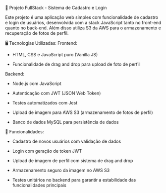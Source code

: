 🚀 Projeto FullStack - Sistema de Cadastro e Login

Este projeto é uma aplicação web simples com funcionalidade de cadastro e login de usuários, desenvolvida com a stack JavaScript tanto no front-end quanto no back-end. Além disso utiliza S3 da AWS para o armazenamento e recuperação de fotos de perfil.

🖥️ Tecnologias Utilizadas:
Frontend:

- HTML, CSS e JavaScript puro (Vanilla JS)

- Funcionalidade de drag and drop para upload de foto de perfil

Backend:

- Node.js com JavaScript

- Autenticação com JWT (JSON Web Token)

- Testes automatizados com Jest

- Upload de imagem para AWS S3 (armazenamento de fotos de perfil)

- Banco de dados MySQL para persistência de dados

🔐 Funcionalidades:
- Cadastro de novos usuários com validação de dados

- Login com geração de token JWT

- Upload de imagem de perfil com sistema de drag and drop

- Armazenamento seguro da imagem no AWS S3

- Testes unitários no backend para garantir a estabilidade das funcionalidades principais